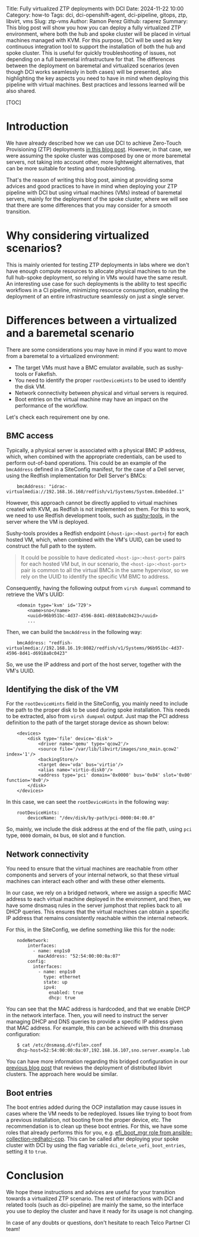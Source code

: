Title: Fully virtualized ZTP deployments with DCI
Date: 2024-11-22 10:00
Category: how-to
Tags: dci, dci-openshift-agent, dci-pipeline, gitops, ztp, libvirt, vms
Slug: ztp-vms
Author: Ramon Perez
Github: raperez
Summary: This blog post will show you how you can deploy a fully virtualized ZTP environment, where both the hub and spoke cluster will be placed in virtual machines managed with KVM. For this purpose, DCI will be used as key continuous integration tool to support the installation of both the hub and spoke cluster. This is useful for quickly troubleshooting of issues, not depending on a full baremetal infrastructure for that. The differences between the deployment on baremetal and virtualized scenarios (even though DCI works seamlessly in both cases) will be presented, also highlighting the key aspects you need to have in mind when deploying this pipeline with virtual machines. Best practices and lessons learned will be also shared.

[TOC]

# Introduction

We have already described how we can use DCI to achieve Zero-Touch Provisioning (ZTP) deployments [in this blog post](gitops-ztp-with-dci.html). However, in that case, we were assuming the spoke cluster was composed by one or more baremetal servers, not taking into account other, more lightweight alternatives, that can be more suitable for testing and troubleshooting.

That's the reason of writing this blog post, aiming at providing some advices and good practices to have in mind when deploying your ZTP pipeline with DCI but using virtual machines (VMs) instead of baremetal servers, mainly for the deployment of the spoke cluster, where we will see that there are some differences that you may consider for a smooth transition.

# Why considering virtualized scenarios?

This is mainly oriented for testing ZTP deployments in labs where we don't have enough compute resources to allocate physical machines to run the full hub-spoke deployment, so relying in VMs would have the same result. An interesting use case for such deployments is the ability to test specific workflows in a CI pipeline, minimizing resource consumption, enabling the deployment of an entire infrastructure seamlessly on just a single server.

# Differences between a virtualized and a baremetal scenario

There are some considerations you may have in mind if you want to move from a baremetal to a virtualized environment:

- The target VMs must have a BMC emulator available, such as sushy-tools or Fakefish.
- You need to identify the proper `rootDeviceHints` to be used to identify the disk VM.
- Network connectivity between physical and virtual servers is required.
- Boot entries on the virtual machine may have an impact on the performance of the workflow.

Let's check each requirement one by one.

## BMC access

Typically, a physical server is associated with a physical BMC IP address, which, when combined with the appropriate credentials, can be used to perform out-of-band operations. This could be an example of the `bmcAddress` defined in a SiteConfig manifest, for the case of a Dell server, using the Redfish implementation for Dell Server's BMCs:

        bmcAddress: "idrac-virtualmedia://192.168.16.160/redfish/v1/Systems/System.Embedded.1"

However, this approach cannot be directly applied to virtual machines created with KVM, as Redfish is not implemented on them. For this to work, we need to use Redfish development tools, such as [sushy-tools](https://github.com/openstack/sushy-tools), in the server where the VM is deployed.

Sushy-tools provides a Redfish endpoint (`<host-ip>:<host-port>`) for each hosted VM, which, when combined with the VM's UUID, can be used to construct the full path to the system.

> It could be possible to have dedicated `<host-ip>:<host-port>` pairs for each hosted VM but, in our scenario, the `<host-ip>:<host-port>` pair is common to all the virtual BMCs in the same hypervisor, so we rely on the UUID to identify the specific VM BMC to address.

Consequently, having the following output from `virsh dumpxml` command to retrieve the VM's UUID:

        <domain type='kvm' id='729'>
            <name>sno</name>
            <uuid>96b951bc-4d37-4596-8d41-d6918a0c0423</uuid>
            ...

Then, we can build the `bmcAddress` in the following way:

        bmcAddress: "redfish-virtualmedia://192.168.16.19:8082/redfish/v1/Systems/96b951bc-4d37-4596-8d41-d6918a0c0423"

So, we use the IP address and port of the host server, together with the VM's UUID.

## Identifying the disk of the VM

For the `rootDeviceHints` field in the SiteConfig, you mainly need to include the path to the proper disk to be used during spoke installation. This needs to be extracted, also from `virsh dumpxml` output. Just map the PCI address definition to the path of the target storage device as shown below:

        <devices>
            <disk type='file' device='disk'>
                <driver name='qemu' type='qcow2'/>
                <source file='/var/lib/libvirt/images/sno_main.qcow2' index='1'/>
                <backingStore/>
                <target dev='vda' bus='virtio'/>
                <alias name='virtio-disk0'/>
                <address type='pci' domain='0x0000' bus='0x04' slot='0x00' function='0x0'/>
            </disk>
        </devices>

In this case, we can seet the `rootDeviceHints` in the following way:

        rootDeviceHints:
            deviceName: "/dev/disk/by-path/pci-0000:04:00.0"

So, mainly, we include the disk address at the end of the file path, using `pci` type, `0000` domain, `04` bus, `00` slot and `0` function.

## Network connectivity

You need to ensure that the virtual machines are reachable from other components and servers of your internal network, so that these virtual machines can interact each other and with these other elements.

In our case, we rely on a bridged network, where we assign a specific MAC address to each virtual machine deployed in the environment, and then, we have some dnsmasq rules in the server jumphost that replies back to all DHCP queries. This ensures that the virtual machines can obtain a specific IP address that remains consistently reachable within the internal network.

For this, in the SiteConfig, we define something like this for the node:

        nodeNetwork:
            interfaces:
              - name: enp1s0
                macAddress: "52:54:00:00:0a:07"
            config:
              interfaces:
                - name: enp1s0
                  type: ethernet
                  state: up
                  ipv4:
                    enabled: true
                    dhcp: true

You can see that the MAC address is hardcoded, and that we enable DHCP in the network interface. Then, you will need to instruct the server managing DHCP and DNS queries to provide a specific IP address given that MAC address. For example, this can be achieved with this dnsmasq configuration:

        $ cat /etc/dnsmasq.d/<file>.conf
        dhcp-host=52:54:00:00:0a:07,192.168.16.107,sno.server.example.lab

You can have more information regarding this bridged configuration in our [previous blog post](distributed-libvirt-clusters.html) that reviews the deployment of distributed libvirt clusters. The approach here would be similar.

## Boot entries

The boot entries added during the OCP installation may cause issues in cases where the VM needs to be redeployed. Issues like trying to boot from a previous installation, not booting from the proper device, etc. The recommendation is to clean up these boot entries. For this, we have some roles that already performs this for you, e.g. [efi_boot_mgr role from ansible-collection-redhatci-cop](https://github.com/redhatci/ansible-collection-redhatci-ocp/tree/main/roles/efi_boot_mgr). This can be called after deploying your spoke cluster with DCI by using the flag variable `dci_delete_uefi_boot_entries`, setting it to `true`.

# Conclusion

We hope these instructions and advices are useful for your transition towards a virtualized ZTP scenario. The rest of interactions with DCI and related tools (such as dci-pipeline) are mainly the same, so the interface you use to deploy the cluster and have it ready for its usage is not changing.

In case of any doubts or questions, don't hesitate to reach Telco Partner CI team!
